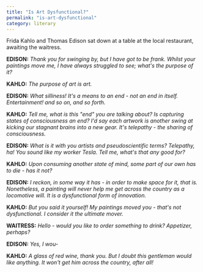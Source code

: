 ```yaml
---
title: "Is Art Dysfunctional?"
permalink: "is-art-dysfunctional"
category: literary
---
```


Frida Kahlo and Thomas Edison sat down at a table at the local restaurant, awaiting the waitress.

**EDISON:** *Thank you for swinging by, but I have got to be frank. Whilst your paintings move me, I have always struggled to see; what's the purpose of it?*

**KAHLO:** *The purpose of art is art.*

**EDISON:** *What silliness! It's a means to an end - not an end in itself. Entertainment! and so on, and so forth.*

**KAHLO:** *Tell me, what is this "end" you are talking about? Is capturing states of consciousness an end? I'd say each artwork is another swing at kicking our stagnant brains into a new gear. It's telepathy - the sharing of consciousness.*

**EDISON:** *What is it with you artists and pseudoscientific terms? Telepathy, ha! You sound like my worker Tesla. Tell me, what's that any good for?*

**KAHLO:** *Upon consuming another state of mind, some part of our own has to die - has it not?*

**EDISON:** *I reckon, in some way it has - in order to make space for it, that is. Nonetheless, a painting will never help me get across the country as a locomotive will. It is a dysfunctional form of innovation.*

**KAHLO:** *But you said it yourself! My paintings moved you - that's not dysfunctional. I consider it the ultimate mover.*

**WAITRESS:** *Hello - would you like to order something to drink? Appetizer, perhaps?*

**EDISON:** *Yes, I wou-*

**KAHLO:** *A glass of red wine, thank you. But I doubt this gentleman would like anything. It won't get him across the country, after all!*
